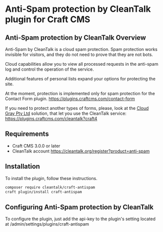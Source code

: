 # Anti-Spam protection by CleanTalk plugin for Craft CMS

## Anti-Spam protection by CleanTalk Overview

Anti-Spam by CleanTalk is a cloud spam protection. Spam protection works invisible for visitors, and they do not need to prove that they are not bots.

Cloud capabilities allow you to view all processed requests in the anti-spam log and control the operation of the service.

Additional features of personal lists expand your options for protecting the site.

At the moment, protection is implemented only for spam protection for the Contact Form plugin.
https://plugins.craftcms.com/contact-form

If you need to protect another types of forms, please, look at the [Cloud Gray Pty Ltd](https://github.com/cloudgrayau/cleantalk/blob/craft4/README.md) solution, that let you use the CleanTalk service: https://plugins.craftcms.com/cleantalk?craft4

## Requirements

* Craft CMS 3.0.0 or later
* CleanTalk account https://cleantalk.org/register?product=anti-spam

## Installation

To install the plugin, follow these instructions.

```bash
composer require cleantalk/craft-antispam
craft plugin/install craft-antispam
```

## Configuring Anti-Spam protection by CleanTalk

To configure the plugin, just add the api-key to the plugin's setting located at /admin/settings/plugins/craft-antispam
